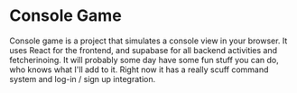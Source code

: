 # Console Game

Console game is a project that simulates a console view in your browser. It uses React for the frontend, and supabase for all backend activities and fetcherinoing. It will probably some day have some fun stuff you can do, who knows what I'll add to it. Right now it has a really scuff command system and log-in / sign up integration.
